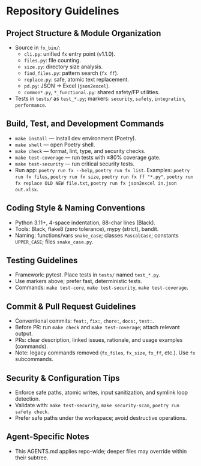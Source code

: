 # Repository Guidelines

## Project Structure & Module Organization
- Source in `fx_bin/`:
  - `cli.py`: unified `fx` entry point (v1.1.0).
  - `files.py`: file counting.
  - `size.py`: directory size analysis.
  - `find_files.py`: pattern search (`fx ff`).
  - `replace.py`: safe, atomic text replacement.
  - `pd.py`: JSON → Excel (`json2excel`).
  - `common*.py`, `*_functional.py`: shared safety/FP utilities.
- Tests in `tests/` as `test_*.py`; markers: `security`, `safety`, `integration`, `performance`.

## Build, Test, and Development Commands
- `make install` — install dev environment (Poetry).
- `make shell` — open Poetry shell.
- `make check` — format, lint, type, and security checks.
- `make test-coverage` — run tests with ≥80% coverage gate.
- `make test-security` — run critical security tests.
- Run app: `poetry run fx --help`, `poetry run fx list`.
  Examples: `poetry run fx files`, `poetry run fx size`, `poetry run fx ff "*.py"`, `poetry run fx replace OLD NEW file.txt`, `poetry run fx json2excel in.json out.xlsx`.

## Coding Style & Naming Conventions
- Python 3.11+, 4-space indentation, 88-char lines (Black).
- Tools: Black, flake8 (zero tolerance), mypy (strict), bandit.
- Naming: functions/vars `snake_case`; classes `PascalCase`; constants `UPPER_CASE`; files `snake_case.py`.

## Testing Guidelines
- Framework: pytest. Place tests in `tests/` named `test_*.py`.
- Use markers above; prefer fast, deterministic tests.
- Commands: `make test-core`, `make test-security`, `make test-coverage`.

## Commit & Pull Request Guidelines
- Conventional commits: `feat:`, `fix:`, `chore:`, `docs:`, `test:`.
- Before PR: run `make check` and `make test-coverage`; attach relevant output.
- PRs: clear description, linked issues, rationale, and usage examples (commands).
- Note: legacy commands removed (`fx_files`, `fx_size`, `fx_ff`, etc.). Use `fx` subcommands.

## Security & Configuration Tips
- Enforce safe paths, atomic writes, input sanitization, and symlink loop detection.
- Validate with: `make test-security`, `make security-scan`, `poetry run safety check`.
- Prefer safe paths under the workspace; avoid destructive operations.

## Agent-Specific Notes
- This AGENTS.md applies repo-wide; deeper files may override within their subtree.


